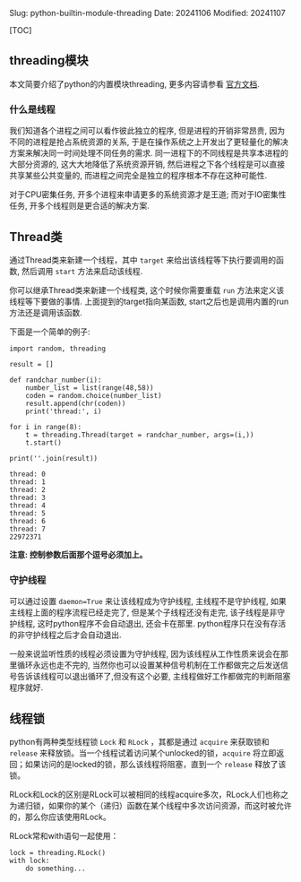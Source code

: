 Slug: python-builtin-module-threading
Date: 20241106
Modified: 20241107

[TOC]

## threading模块
本文简要介绍了python的内置模块threading, 更多内容请参看 [官方文档](https://docs.python.org/zh-cn/3/library/threading.html).


### 什么是线程
我们知道各个进程之间可以看作彼此独立的程序, 但是进程的开销非常昂贵, 因为不同的进程是抢占系统资源的关系, 于是在操作系统之上开发出了更轻量化的解决方案来解决同一时间处理不同任务的需求. 同一进程下的不同线程是共享本进程的大部分资源的, 这大大地降低了系统资源开销, 然后进程之下各个线程是可以直接共享某些公共变量的, 而进程之间完全是独立的程序根本不存在这种可能性.

对于CPU密集任务, 开多个进程来申请更多的系统资源才是王道; 而对于IO密集性任务, 开多个线程则是更合适的解决方案. 


## Thread类
通过Thread类来新建一个线程，其中 `target` 来给出该线程等下执行要调用的函数, 然后调用 `start` 方法来启动该线程.

你可以继承Thread类来新建一个线程类, 这个时候你需要重载 `run` 方法来定义该线程等下要做的事情. 上面提到的target指向某函数, start之后也是调用内置的run方法还是调用该函数.

下面是一个简单的例子:

```
import random, threading

result = []

def randchar_number(i):
    number_list = list(range(48,58))
    coden = random.choice(number_list)
    result.append(chr(coden))
    print('thread:', i)

for i in range(8):
    t = threading.Thread(target = randchar_number, args=(i,))
    t.start()

print(''.join(result))

thread: 0
thread: 1
thread: 2
thread: 3
thread: 4
thread: 5
thread: 6
thread: 7
22972371
```

**注意: 控制参数后面那个逗号必须加上。**


### 守护线程
可以通过设置 `daemon=True` 来让该线程成为守护线程, 主线程不是守护线程, 如果主线程上面的程序流程已经走完了, 但是某个子线程还没有走完, 该子线程是非守护线程, 这时python程序不会自动退出, 还会卡在那里. python程序只在没有存活的非守护线程之后才会自动退出. 

一般来说监听性质的线程必须设置为守护线程, 因为该线程从工作性质来说会在那里循环永远也走不完的, 当然你也可以设置某种信号机制在工作都做完之后发送信号告诉该线程可以退出循环了,但没有这个必要, 主线程做好工作都做完的判断阻塞程序就好.



## 线程锁
python有两种类型线程锁 `Lock` 和 `RLock` ，其都是通过 `acquire` 来获取锁和 `release` 来释放锁。当一个线程试着访问某个unlocked的锁，`acquire` 将立即返回；如果访问的是locked的锁，那么该线程将阻塞，直到一个 `release` 释放了该锁。

RLock和Lock的区别是RLock可以被相同的线程acquire多次，RLock人们也称之为递归锁，如果你的某个（递归）函数在某个线程中多次访问资源，而这时被允许的，那么你应该使用RLock。

RLock常和with语句一起使用：

```
lock = threading.RLock()
with lock:
    do something...
```
